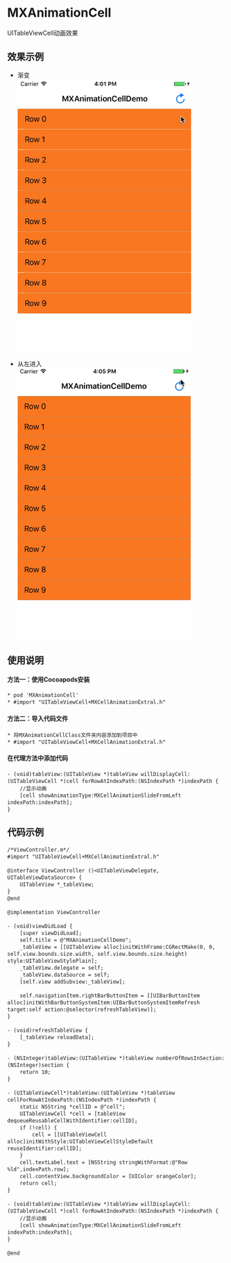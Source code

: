 # MXAnimationCell
UITableViewCell动画效果
## 效果示例
* 渐变<br/>![fade](https://github.com/iamhmx/MXAnimationCell/blob/master/MXAnimationCellDemo/screenshots/fade.gif)
  
* 从左进入<br/>![left](https://github.com/iamhmx/MXAnimationCell/blob/master/MXAnimationCellDemo/screenshots/slidefromleft.gif)

## 使用说明
#### 方法一：使用Cocoapods安装
    * pod 'MXAnimationCell'
    * #import "UITableViewCell+MXCellAnimationExtral.h"
#### 方法二：导入代码文件
    * 将MXAnimationCellClass文件夹内容添加到项目中
    * #import "UITableViewCell+MXCellAnimationExtral.h"
#### 在代理方法中添加代码
```objc
- (void)tableView:(UITableView *)tableView willDisplayCell:(UITableViewCell *)cell forRowAtIndexPath:(NSIndexPath *)indexPath {
    //显示动画
    [cell showAnimationType:MXCellAnimationSlideFromLeft indexPath:indexPath];
}
```
## 代码示例
```objc
/*ViewController.m*/
#import "UITableViewCell+MXCellAnimationExtral.h"

@interface ViewController ()<UITableViewDelegate, UITableViewDataSource> {
    UITableView *_tableView;
}
@end

@implementation ViewController

- (void)viewDidLoad {
    [super viewDidLoad];
    self.title = @"MXAnimationCellDemo";
    _tableView = [[UITableView alloc]initWithFrame:CGRectMake(0, 0, self.view.bounds.size.width, self.view.bounds.size.height) style:UITableViewStylePlain];
    _tableView.delegate = self;
    _tableView.dataSource = self;
    [self.view addSubview:_tableView];
    
    self.navigationItem.rightBarButtonItem = [[UIBarButtonItem alloc]initWithBarButtonSystemItem:UIBarButtonSystemItemRefresh target:self action:@selector(refreshTableView)];
}

- (void)refreshTableView {
    [_tableView reloadData];
}

- (NSInteger)tableView:(UITableView *)tableView numberOfRowsInSection:(NSInteger)section {
    return 10;
}

- (UITableViewCell*)tableView:(UITableView *)tableView cellForRowAtIndexPath:(NSIndexPath *)indexPath {
    static NSString *cellID = @"cell";
    UITableViewCell *cell = [tableView dequeueReusableCellWithIdentifier:cellID];
    if (!cell) {
        cell = [[UITableViewCell alloc]initWithStyle:UITableViewCellStyleDefault reuseIdentifier:cellID];
    }
    cell.textLabel.text = [NSString stringWithFormat:@"Row %ld",indexPath.row];
    cell.contentView.backgroundColor = [UIColor orangeColor];
    return cell;
}

- (void)tableView:(UITableView *)tableView willDisplayCell:(UITableViewCell *)cell forRowAtIndexPath:(NSIndexPath *)indexPath {
    //显示动画
    [cell showAnimationType:MXCellAnimationSlideFromLeft indexPath:indexPath];
}

@end
```
